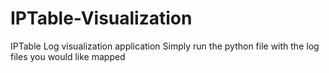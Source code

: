 # IPTable-Visualization

IPTable Log visualization application
Simply run the python file with the log files you would like mapped
